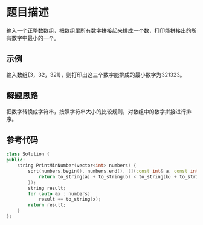 # 题目描述

输入一个正整数数组，把数组里所有数字拼接起来排成一个数，打印能拼接出的所有数字中最小的一个。

## 示例

输入数组{3，32，321}，则打印出这三个数字能排成的最小数字为321323。

## 解题思路

把数字转换成字符串，按照字符串大小的比较规则，对数组中的数字拼接进行排序。

## 参考代码

```cpp
class Solution {
public:
    string PrintMinNumber(vector<int> numbers) {
        sort(numbers.begin(), numbers.end(), [](const int& a, const int& b){
            return to_string(a) + to_string(b) < to_string(b) + to_string(a);
        });
        string result;
        for (auto &x : numbers)
            result += to_string(x);
        return result;
    }
};
```

